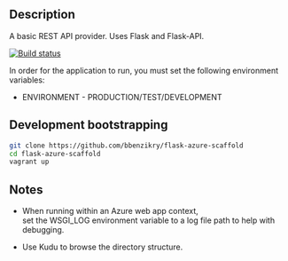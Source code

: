 ## Description
A basic REST API provider.
Uses Flask and Flask-API.

[![Build status](https://api.travis-ci.org/bbenzikry/flask-azure-scaffold.svg?branch=master)](https://travis-ci.org/bbenzikry/flask-azure-scaffold)

In order for the application to run, you must set the following environment variables:

* ENVIRONMENT - PRODUCTION/TEST/DEVELOPMENT



## Development bootstrapping
```bash
git clone https://github.com/bbenzikry/flask-azure-scaffold
cd flask-azure-scaffold
vagrant up
```


## Notes
* When running within an Azure web app context,  
set the WSGI_LOG environment variable to a log file path to help with debugging.


* Use Kudu to browse the directory structure.
